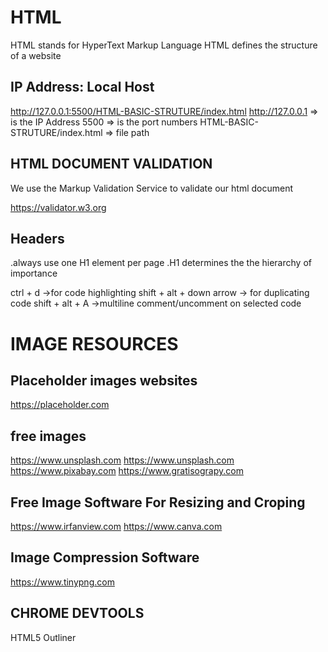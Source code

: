 # HTML

HTML stands for HyperText Markup Language
HTML defines the structure of a website

## IP Address: Local Host

http://127.0.0.1:5500/HTML-BASIC-STRUTURE/index.html
http://127.0.0.1 => is the IP Address
5500 => is the port numbers
HTML-BASIC-STRUTURE/index.html => file path

## HTML DOCUMENT VALIDATION

We use the Markup Validation Service to validate our html document

https://validator.w3.org

## Headers

.always use one H1 element per page
.H1 determines the the hierarchy of importance

ctrl + d ->for code highlighting
shift + alt + down arrow -> for duplicating code
shift + alt + A ->multiline comment/uncomment on selected code

# IMAGE RESOURCES

## Placeholder images websites

https://placeholder.com

## free images

https://www.unsplash.com
https://www.unsplash.com
https://www.pixabay.com
https://www.gratisograpy.com

## Free Image Software For Resizing and Croping

https://www.irfanview.com
https://www.canva.com

## Image Compression Software

https://www.tinypng.com

## CHROME DEVTOOLS

HTML5 Outliner
